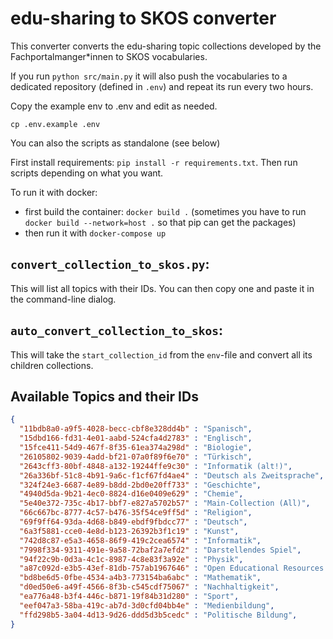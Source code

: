 # edu-sharing to SKOS converter

This converter converts the edu-sharing topic collections developed by the Fachportalmanger\*innen to SKOS vocabularies.

If you run `python src/main.py` it will also push the vocabularies to a dedicated repository (defined in `.env`) and repeat its run every two hours.

Copy the example env to .env and edit as needed.

    cp .env.example .env

You can also the scripts as standalone (see below)

First install requirements: `pip install -r requirements.txt`.
Then run scripts depending on what you want.

To run it with docker:

- first build the container: `docker build .` (sometimes you have to run `docker build --network=host .` so that pip can get the packages)
- then run it with `docker-compose up`


## `convert_collection_to_skos.py`:
This will list all topics with their IDs.
You can then copy one and paste it in the command-line dialog.

## `auto_convert_collection_to_skos`:
This will take the `start_collection_id` from the `env`-file and convert all its children collections.

## Available Topics and their IDs

```json
{
  "11bdb8a0-a9f5-4028-becc-cbf8e328dd4b" : "Spanisch",
  "15dbd166-fd31-4e01-aabd-524cfa4d2783" : "Englisch",
  "15fce411-54d9-467f-8f35-61ea374a298d" : "Biologie",
  "26105802-9039-4add-bf21-07a0f89f6e70" : "Türkisch",
  "2643cff3-80bf-4848-a132-19244ffe9c30" : "Informatik (alt!)",
  "26a336bf-51c8-4b91-9a6c-f1cf67fd4ae4" : "Deutsch als Zweitsprache",
  "324f24e3-6687-4e89-b8dd-2bd0e20ff733" : "Geschichte",
  "4940d5da-9b21-4ec0-8824-d16e0409e629" : "Chemie",
  "5e40e372-735c-4b17-bbf7-e827a5702b57" : "Main-Collection (All)",
  "66c667bc-8777-4c57-b476-35f54ce9ff5d" : "Religion",
  "69f9ff64-93da-4d68-b849-ebdf9fbdcc77" : "Deutsch",
  "6a3f5881-cce0-4e8d-b123-26392b3f1c19" : "Kunst",
  "742d8c87-e5a3-4658-86f9-419c2cea6574" : "Informatik",
  "7998f334-9311-491e-9a58-72baf2a7efd2" : "Darstellendes Spiel",
  "94f22c9b-0d3a-4c1c-8987-4c8e83f3a92e" : "Physik",
  "a87c092d-e3b5-43ef-81db-757ab1967646" : "Open Educational Resources (OER)",
  "bd8be6d5-0fbe-4534-a4b3-773154ba6abc" : "Mathematik",
  "d0ed50e6-a49f-4566-8f3b-c545cdf75067" : "Nachhaltigkeit",
  "ea776a48-b3f4-446c-b871-19f84b31d280" : "Sport",
  "eef047a3-58ba-419c-ab7d-3d0cfd04bb4e" : "Medienbildung",
  "ffd298b5-3a04-4d13-9d26-ddd5d3b5cedc" : "Politische Bildung",
}
```

